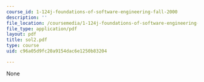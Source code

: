 ```yaml
---
course_id: 1-124j-foundations-of-software-engineering-fall-2000
description: ''
file_location: /coursemedia/1-124j-foundations-of-software-engineering-fall-2000/c96a05d9fc20a9154dac6e1250b83204_sol2.pdf
file_type: application/pdf
layout: pdf
title: sol2.pdf
type: course
uid: c96a05d9fc20a9154dac6e1250b83204

---
```

None